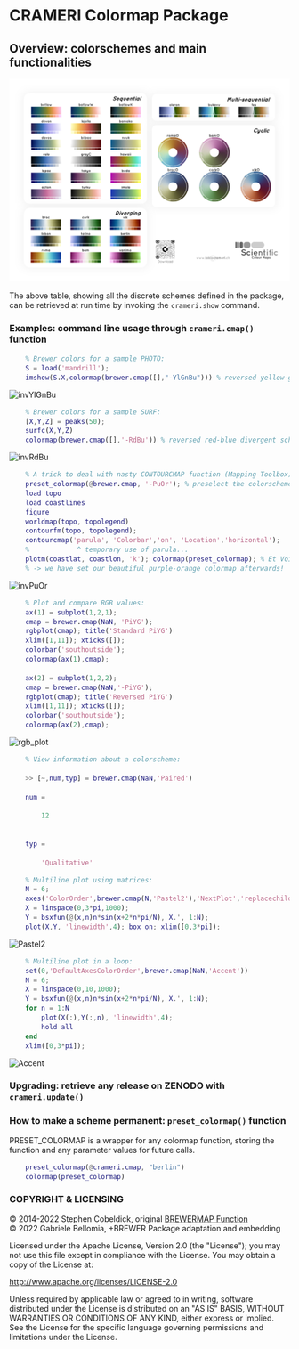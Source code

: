 CRAMERI Colormap Package
========================



## Overview: colorschemes and main functionalities ##

![Brewer_TABLE](assets/crameri_show.png)

The above table, showing all the discrete schemes defined in the package, can be retrieved at run time by invoking the `crameri.show` command.

### Examples: command line usage through `crameri.cmap()` function ###

```matlab
    % Brewer colors for a sample PHOTO:
    S = load('mandrill');
    imshow(S.X,colormap(brewer.cmap([],"-YlGnBu"))) % reversed yellow-green-blue scheme
```
![invYlGnBu](assets/mandrill_invYlGnBu.png)
```matlab
    % Brewer colors for a sample SURF:
    [X,Y,Z] = peaks(50);
    surfc(X,Y,Z)
    colormap(brewer.cmap([],'-RdBu')) % reversed red-blue divergent scheme
```
![invRdBu](assets/surfc_invRdBu.png)
```matlab
    % A trick to deal with nasty CONTOURCMAP function (Mapping Toolbox):
    preset_colormap(@brewer.cmap, '-PuOr'); % preselect the colorscheme.
    load topo
    load coastlines
    figure
    worldmap(topo, topolegend)
    contourfm(topo, topolegend);
    contourcmap('parula', 'Colorbar','on', 'Location','horizontal');
    %            ^ temporary use of parula...
    plotm(coastlat, coastlon, 'k'); colormap(preset_colormap); % Et Voilà...
    % -> we have set our beautiful purple-orange colormap afterwards!
```
![invPuOr](assets/worldmap_brewer.svg)
```matlab
    % Plot and compare RGB values:
    ax(1) = subplot(1,2,1); 
    cmap = brewer.cmap(NaN, 'PiYG');
    rgbplot(cmap); title('Standard PiYG')
    xlim([1,11]); xticks([]);
    colorbar('southoutside');
    colormap(ax(1),cmap); 

    ax(2) = subplot(1,2,2);
    cmap = brewer.cmap(NaN,'-PiYG');
    rgbplot(cmap); title('Reversed PiYG')
    xlim([1,11]); xticks([]);
    colorbar('southoutside');
    colormap(ax(2),cmap);
```
![rgb_plot](assets/rgbplot.svg)
```matlab    
    % View information about a colorscheme:

    >> [~,num,typ] = brewer.cmap(NaN,'Paired')
    
    num =

        12


    typ =

        'Qualitative'
```
```matlab
    % Multiline plot using matrices:
    N = 6;
    axes('ColorOrder',brewer.cmap(N,'Pastel2'),'NextPlot','replacechildren')
    X = linspace(0,3*pi,1000);
    Y = bsxfun(@(x,n)n*sin(x+2*n*pi/N), X.', 1:N);
    plot(X,Y, 'linewidth',4); box on; xlim([0,3*pi]);
```
![Pastel2](assets/pastel2.svg)
```matlab
    % Multiline plot in a loop:
    set(0,'DefaultAxesColorOrder',brewer.cmap(NaN,'Accent'))
    N = 6;
    X = linspace(0,10,1000);
    Y = bsxfun(@(x,n)n*sin(x+2*n*pi/N), X.', 1:N);
    for n = 1:N
        plot(X(:),Y(:,n), 'linewidth',4);
        hold all
    end
    xlim([0,3*pi]);
```
![Accent](assets/accent.svg)

### Upgrading: retrieve any release on ZENODO with `crameri.update()` ###



### How to make a scheme permanent: `preset_colormap()` function ###

PRESET_COLORMAP is a wrapper for any colormap function, storing the function and any parameter values for future calls.

```matlab
    preset_colormap(@crameri.cmap, "berlin")
    colormap(preset_colormap)
```

### COPYRIGHT & LICENSING ###

 © 2014-2022 Stephen Cobeldick, original [BREWERMAP Function](https://github.com/DrosteEffect/BrewerMap)    
 © 2022 Gabriele Bellomia, +BREWER Package adaptation and embedding

 Licensed under the Apache License, Version 2.0 (the "License");
 you may not use this file except in compliance with the License.
 You may obtain a copy of the License at:

 http://www.apache.org/licenses/LICENSE-2.0

 Unless required by applicable law or agreed to in writing, software
 distributed under the License is distributed on an "AS IS" BASIS,
 WITHOUT WARRANTIES OR CONDITIONS OF ANY KIND, either express or implied.
 See the License for the specific language governing permissions and limitations under the License.


[^1]: This product includes color specifications and designs developed by Cynthia Brewer (http://colorbrewer.org/). See the ColorBrewer website for further information about each colorscheme, colorblind suitability, licensing, and citations.